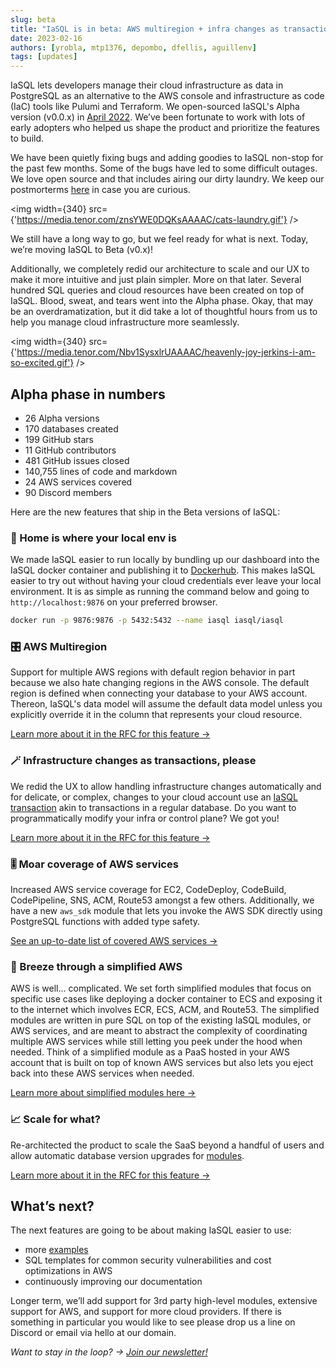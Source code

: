 ```yaml
---
slug: beta
title: "IaSQL is in beta: AWS multiregion + infra changes as transactions + smooth local setup"
date: 2023-02-16
authors: [yrobla, mtp1376, depombo, dfellis, aguillenv]
tags: [updates]
---
```


IaSQL lets developers manage their cloud infrastructure as data in PostgreSQL as an alternative to the AWS console and infrastructure as code (IaC) tools like Pulumi and Terraform. We open-sourced IaSQL's Alpha version (v0.0.x) in [April 2022](/blog/os-iasql). We’ve been fortunate to work with lots of early adopters who helped us shape the product and prioritize the features to build.

We have been quietly fixing bugs and adding goodies to IaSQL non-stop for the past few months. Some of the bugs have led to some difficult outages. We love open source and that includes airing our dirty laundry. We keep our postmorterms [here](https://github.com/iasql/iasql/tree/main/postmortems) in case you are curious.

<img width={340} src={'https://media.tenor.com/znsYWE0DQKsAAAAC/cats-laundry.gif'} />

We still have a long way to go, but we feel ready for what is next. Today, we’re moving IaSQL to Beta (v0.x)!

Additionally, we completely redid our architecture to scale and our UX to make it more intuitive and just plain simpler. More on that later. Several hundred SQL queries and cloud resources have been created on top of IaSQL. Blood, sweat, and tears went into the Alpha phase. Okay, that may be an overdramatization, but it did take a lot of thoughtful hours from us to help you manage cloud infrastructure more seamlessly.

<img width={340} src={'https://media.tenor.com/Nbv1SysxlrUAAAAC/heavenly-joy-jerkins-i-am-so-excited.gif'} />

## Alpha phase in numbers​

- 26 Alpha versions
- 170 databases created
- 199 GitHub stars
- 11 GitHub contributors
- 481 GitHub issues closed
- 140,755 lines of code and markdown
- 24 AWS services covered
- 90 Discord members

Here are the new features that ship in the Beta versions of IaSQL:

### 🏡 Home is where your local env is

We made IaSQL easier to run locally by bundling up our dashboard into the IaSQL docker container and publishing it to [Dockerhub](https://hub.docker.com/r/iasql/iasql). This makes IaSQL easier to try out without having your cloud credentials ever leave your local environment. It is as simple as running the command below and going to `http://localhost:9876` on your preferred browser.

```bash
docker run -p 9876:9876 -p 5432:5432 --name iasql iasql/iasql
```

### 🎛️ AWS Multiregion

Support for multiple AWS regions with default region behavior in part because we also hate changing regions in the AWS console. The default region is defined when connecting your database to your AWS account. Thereon, IaSQL's data model will assume the default data model unless you explicitly override it in the column that represents your cloud resource.

[Learn more about it in the RFC for this feature &#8594;](https://github.com/iasql/iasql/blob/main/rfcs/003%20-%20Multi-Region%20Support%20RFC.md)

### 🪄 Infrastructure changes as transactions, please

We redid the UX to allow handling infrastructure changes automatically and for delicate, or complex, changes to your cloud account use an [IaSQL transaction](/docs/transaction) akin to transactions in a regular database. Do you want to programmatically modify your infra or control plane? We got you!

[Learn more about it in the RFC for this feature &#8594;](https://github.com/iasql/iasql/blob/main/rfcs/004%20-%20Continuous%20Two-Way%20Synchronization%20RFC.md)

### 🎚️ Moar coverage of AWS services

Increased AWS service coverage for EC2, CodeDeploy, CodeBuild, CodePipeline, SNS, ACM, Route53 amongst a few others. Additionally, we have a new `aws_sdk` module that lets you invoke the AWS SDK directly using PostgreSQL functions with added type safety.

[See an up-to-date list of covered AWS services &#8594;](https://github.com/iasql/iasql#aws-services-with-significant-api-coverage)

### 💨 Breeze through a simplified AWS

AWS is well... complicated. We set forth simplified modules that focus on specific use cases like deploying a docker container to ECS and exposing it to the internet which involves ECR, ECS, ACM, and Route53. The simplified modules are written in pure SQL on top of the existing IaSQL modules, or AWS services, and are meant to abstract the complexity of coordinating multiple AWS services while still letting you peek under the hood when needed. Think of a simplified module as a PaaS hosted in your AWS account that is built on top of known AWS services but also lets you eject back into these AWS services when needed.

[Learn more about simplified modules here &#8594;](/blog/ecs-simplified)

### 📈 Scale for what?

Re-architected the product to scale the SaaS beyond a handful of users and allow automatic database version upgrades for [modules](/docs/modules). 

[Learn more about it in the RFC for this feature &#8594;](https://github.com/iasql/iasql/blob/main/rfcs/005%20-%20Unsurprising%20Functions%20and%20Scalability%20RFC.md)

## What’s next?​

The next features are going to be about making IaSQL easier to use:
- more [examples](/blog/tags/tutorial/)
- SQL templates for common security vulnerabilities and cost optimizations in AWS
- continuously improving our documentation

Longer term, we’ll add support for 3rd party high-level modules, extensive support for AWS, and support for more cloud providers. If there is something in particular you would like to see please drop us a line on Discord or email via hello at our domain.

*Want to stay in the loop? → [Join our newsletter!](/updates)*